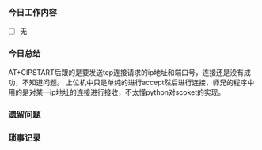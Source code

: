 ### 今日工作内容
- [ ] 无

### 今日总结
AT+CIPSTART后跟的是要发送tcp连接请求的ip地址和端口号，连接还是没有成功，不知道问题。
上位机中只是单纯的进行accept然后进行连接，师兄的程序中用的是对某一ip地址的连接进行接收，不太懂python对scoket的实现。

### 遗留问题


### 琐事记录





